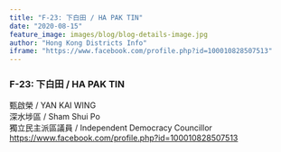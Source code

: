 ```yaml
---
title: "F-23: 下白田 / HA PAK TIN"
date: "2020-08-15"
feature_image: images/blog/blog-details-image.jpg
author: "Hong Kong Districts Info"
iframe: "https://www.facebook.com/profile.php?id=100010828507513"
---
```


### F-23: 下白田 / HA PAK TIN  
甄啟榮 / YAN KAI WING  
深水埗區 / Sham Shui Po  
獨立民主派區議員 / Independent Democracy Councillor  
https://www.facebook.com/profile.php?id=100010828507513
